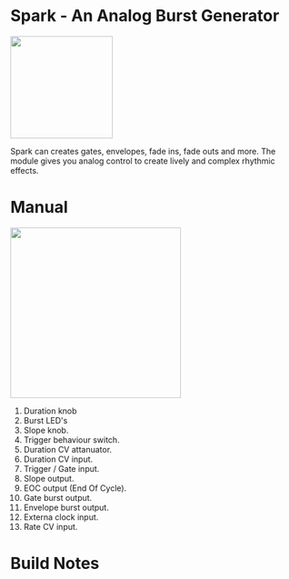 # Spark - An Analog Burst Generator
<img src="https://raw.githubusercontent.com/PierreIsCoding/sdiy/main/Spark/images/Spark_Front_Panel.png" width="180" />

Spark can creates gates, envelopes, fade ins, fade outs and more. The module gives you analog control to create lively and complex rhythmic effects.

# Manual
<img src="https://raw.githubusercontent.com/PierreIsCoding/sdiy/main/Spark/images/numbers.png" width="300" />

1. Duration knob
2. Burst LED's
3. Slope knob.
4. Trigger behaviour switch.
5. Duration CV attanuator.
6. Duration CV input.
7. Trigger / Gate input.
8. Slope output.
9. EOC output (End Of Cycle).
10. Gate burst output.
11. Envelope burst output.
12. Externa clock input.
13. Rate CV input.

# Build Notes
